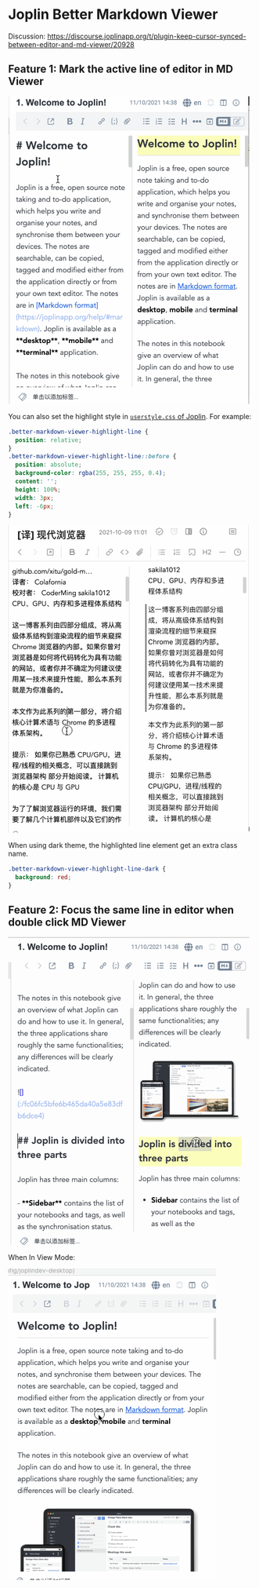 # Joplin Better Markdown Viewer

Discussion: https://discourse.joplinapp.org/t/plugin-keep-cursor-synced-between-editor-and-md-viewer/20928

## Feature 1: Mark the active line of editor in MD Viewer

![](./doc/feature1-1.gif)

You can also set the highlight style in [`userstyle.css` of Joplin](https://joplinapp.org/help/#custom-css). For example:

```css
.better-markdown-viewer-highlight-line {
  position: relative;
}
.better-markdown-viewer-highlight-line::before {
  position: absolute;
  background-color: rgba(255, 255, 255, 0.4);
  content: '';
  height: 100%;
  width: 3px;
  left: -6px;
}
```

![](./doc/feature1-2.gif)

When using dark theme, the highlighted line element get an extra class name.

```css
.better-markdown-viewer-highlight-line-dark {
  background: red;
}
```

## Feature 2: Focus the same line in editor when double click MD Viewer

![](./doc/feature2-1.gif)

When In View Mode:

![](./doc/feature2-2.gif)
